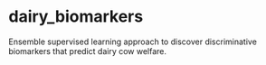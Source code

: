 # dairy_biomarkers
Ensemble supervised learning approach to discover discriminative biomarkers that predict dairy cow welfare.
